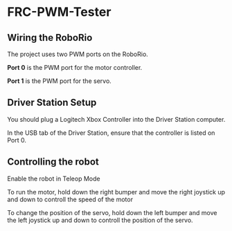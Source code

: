 # FRC-PWM-Tester

## Wiring the RoboRio
The project uses two PWM ports on the RoboRio. 

**Port 0** is the PWM port for the motor controller. 

**Port 1** is the PWM port for the servo.

## Driver Station Setup
You should plug a Logitech Xbox Controller into the Driver Station computer.

In the USB tab of the Driver Station, ensure that the controller is listed on Port 0.

## Controlling the robot
Enable the robot in Teleop Mode

To run the motor, hold down the right bumper and move the right joystick up and down to controll the speed of the motor

To change the position of the servo, hold down the left bumper and move the left joystick up and down to controll the position of the servo.
